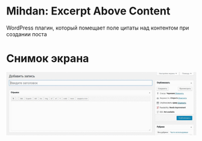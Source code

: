 # Mihdan: Excerpt Above Content
WordPress плагин, который помещает поле цитаты над контентом при создании поста

# Снимок экрана
![mihdan-excerpt-above-content](screenshot.jpg)
